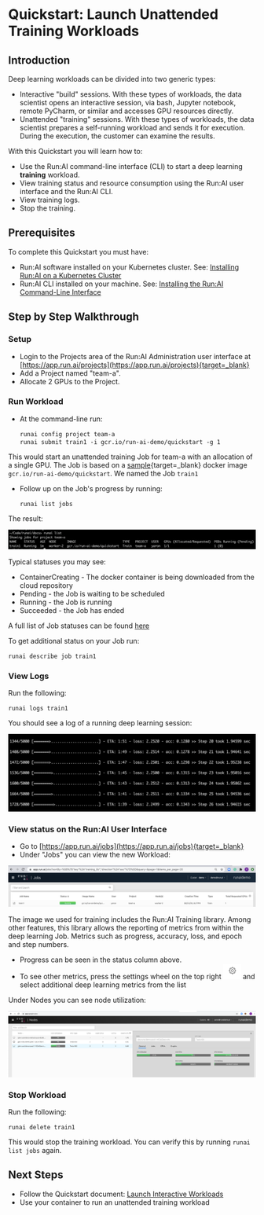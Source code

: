 # Quickstart: Launch Unattended Training Workloads

## Introduction

Deep learning workloads can be divided into two generic types:

*   Interactive "build" sessions. With these types of workloads, the data scientist opens an interactive session, via bash, Jupyter notebook, remote PyCharm, or similar and accesses GPU resources directly.
*   Unattended "training" sessions. With these types of workloads, the data scientist prepares a self-running workload and sends it for execution. During the execution, the customer can examine the results.

With this Quickstart you will learn how to:

*   Use the Run:AI command-line interface (CLI) to start a deep learning __training__ workload.
*   View training status and resource consumption using the Run:AI user interface and the Run:AI CLI.
*   View training logs.
*   Stop the training.

## Prerequisites 

To complete this Quickstart you must have:

*   Run:AI software installed on your Kubernetes cluster. See: [Installing Run:AI on a Kubernetes Cluster](../../admin/runai-setup/installation-types.md)
*   Run:AI CLI installed on your machine. See: [Installing the Run:AI Command-Line Interface](../../admin/researcher-setup/cli-install.md)

## Step by Step Walkthrough

### Setup

*  Login to the Projects area of the Run:AI Administration user interface at [https://app.run.ai/projects](https://app.run.ai/projects){target=_blank}
*  Add a Project named "team-a".
*  Allocate 2 GPUs to the Project.

### Run Workload

*   At the command-line run:

        runai config project team-a
        runai submit train1 -i gcr.io/run-ai-demo/quickstart -g 1

This would start an unattended training Job for team-a with an allocation of a single GPU. The Job is based on a [sample](https://github.com/run-ai/docs/tree/master/quickstart/main){target=_blank} docker image ``gcr.io/run-ai-demo/quickstart``. We named the Job ``train1``

*   Follow up on the Job's progress by running:

        runai list jobs

The result:

![mceclip00.png](img/mceclip00.png)

Typical statuses you may see:

*   ContainerCreating - The docker container is being downloaded from the cloud repository
*   Pending - the Job is waiting to be scheduled
*   Running - the Job is running
*   Succeeded - the Job has ended

A full list of Job statuses can be found [here](../scheduling/job-statuses.md) 

To get additional status on your Job run:

    runai describe job train1

### View Logs

Run the following:

    runai logs train1

You should see a log of a running deep learning session:

![mceclip1.png](img/mceclip1.png)

### View status on the Run:AI User Interface

*   Go to [https://app.run.ai/jobs](https://app.run.ai/jobs){target=_blank}
* Under "Jobs" you can view the new Workload:

![mceclip2.png](img/mceclip2.png)

The image we used for training includes the Run:AI Training library. Among other features, this library allows the reporting of metrics from within the deep learning Job. Metrics such as progress, accuracy, loss, and epoch and step numbers.  

*   Progress can be seen in the status column above. 
*   To see other metrics, press the settings wheel on the top right ![mceclip4.png](img/mceclip4.png) and select additional deep learning metrics from the list


Under Nodes you can see node utilization:

![mceclip5.png](img/mceclip5.png)

### Stop Workload

Run the following:

    runai delete train1

This would stop the training workload. You can verify this by running ``runai list jobs`` again.

## Next Steps

*   Follow the Quickstart document: [Launch Interactive Workloads](walkthrough-build.md)
*   Use your container to run an unattended training workload